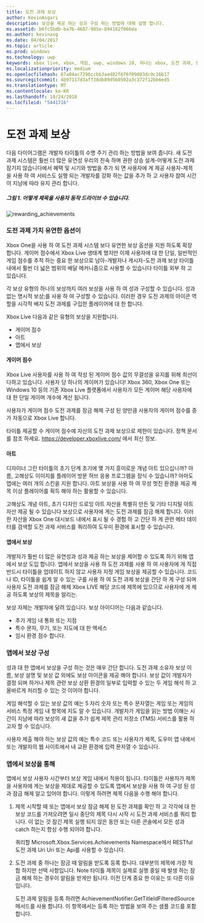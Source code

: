 ```yaml
---
title: 도전 과제 보상
author: KevinAsgari
description: 보상을 제공 하는 성과 구성 하는 방법에 대해 설명 합니다.
ms.assetid: b6fc5bdb-ba7b-4687-985e-894182f066da
ms.author: kevinasg
ms.date: 04/04/2017
ms.topic: article
ms.prod: windows
ms.technology: uwp
keywords: xbox live, xbox, 게임, uwp, windows 10, 하나는 xbox, 도전 과제, 보상
ms.localizationpriority: medium
ms.openlocfilehash: 67a84ac7296ccbb3aed82f676f09083dc9c16b17
ms.sourcegitcommit: 4b97117d3aff38db89d560502a3c372f12bb6ed5
ms.translationtype: MT
ms.contentlocale: ko-KR
ms.lasthandoff: 10/24/2018
ms.locfileid: "5441716"
---
```

# <a name="achievement-rewards"></a>도전 과제 보상

다음 다이어그램은 개발자 타이틀의 수명 주기 관리 하는 방법을 보여 줍니다. 새 도전 과제 시스템은 훨씬 더 많은 유연성 우리의 친숙 하며 권한 상승 설계-어떻게 도전 과제 잠기지 않습니다에서 혜택 및 시기와 방법을 추가 되 면 사용자에 게 제공 사용자-제목을 사용 하 여 서비스도 실행 되는 개발자를 강화 하는 값을 추가 하 고 사용자 참여 시간이 지남에 따라 유지 관리 합니다.

##### <a name="figure-1---how-a-title-might-drive-user-behavior"></a>그림 1.   어떻게 제목을 사용자 동작 드라이브 수 있습니다. #####
![rewarding_achievements](../images/omega/achievements_overview_01_drive_behavior.png)

### <a name="flexible-options-for-rewarding-achievement"></a>도전 과제 가치 유연한 옵션이 ###
Xbox One을 사용 하 여 도전 과제 시스템 보다 유연한 보상 옵션을 지원 하도록 확장 합니다. 게이머 점수에서 Xbox Live 생태계 했지만 이제 사용자에 대 한 단일, 일반적인 게임 점수를 추적 하는 중요 한 보상으로 남아-개발자나 게시자-도전 과제 보상 타이틀 내에서 훨씬 더 넓은 범위의 배달 메커니즘으로 사용할 수 있습니다 타이틀 외부 하 고 있습니다.

각 보상 유형의 하나의 보상까지 여러 보상을 사용 하 여 성과 구성할 수 있습니다. 성과 없는 명시적 보상;를 사용 하 여 구성할 수 있습니다. 이러한 경우 도전 과제의 아이콘 역할을 시각적 배지 도전 과제를 구입한 플레이어에 대 한 합니다.

Xbox Live 다음과 같은 유형의 보상을 지원합니다.

* 게이머 점수
* 아트
* 앱에서 보상

#### <a name="gamerscore"></a>게이머 점수 ####
Xbox Live 사용자를 사용 하 여 작성 된 게이머 점수 값의 무결성을 유지를 위해 최선이 다하고 있습니다. 사용자 당 하나의 게이머가 있습니다! Xbox 360, Xbox One 또는 Windows 10 등의 기존 Xbox Live 플랫폼에서 사용자가 모든 게이머 해당 사용자에 대 한 단일 게이머 개수에 계산 됩니다.

사용자가 게이머 점수 도전 과제를 잠금 해제 구성 된 양만큼 사용자의 게이머 점수를 증가 자동으로 Xbox Live 합니다.

타이틀 제공할 수 게이머 점수에 자신의 도전 과제 보상으로 제한이 있습니다. 정책 문서를 참조 하세요. https://developer.xboxlive.com/ 에서 최신 정보.

#### <a name="art"></a>아트 ####
디자이너 그린 타이틀의 초기 단계 초기에 몇 가지 흥미로운 개념 아트 있으십니까? 아름, 고해상도 이미지를 플레이어 방문 허브 응용 프로그램을 장식 수 있습니까? 아마도 앱에는 여러 개의 스킨을 지원 합니다. 아트 보상을 사용 하 여 무성 멋진 환경을 제공 제목 이상 플레이어를 획득 해야 하는 활용할 수 있습니다.

고해상도 개념 아트, 초기 디자인 드로잉 아트 자산을 특별히 만든 및 기타 디지털 아트 자산 제공 될 수 있습니다 보상으로 사용자에 게는 도전 과제를 잠금 해제 합니다. 이러한 자산을 Xbox One 대시보드 내에서 표시 될 수 경험 하 고 간단 하 게 관련 메타 데이터를 검색할 도전 과제 서비스를 쿼리하여 도우미 환경에 표시할 수 있습니다.

#### <a name="in-app-rewards"></a>앱에서 보상 ####
개발자가 훨씬 더 많은 유연성과 성과 제공 하는 보상을 제어할 수 있도록 하기 위해 앱에서 보상 도입 합니다. 앱에서 보상을 사용 하 도전 과제를 사용 하 여 사용자에 게 직접 반드시 타이틀을 업데이트 하지 않고 사용자 지정 게임 보상을 제공할 수 있습니다. 코드나 ID, 타이틀을 쉽게 알 수 있는 구를 사용 하 여 도전 과제 보상을 간단 하 게 구성 되며 사용자 도전 과제를 잠금 해제 Xbox LIVE 해당 코드에 제목에 있으므로 사용자에 게 제공 하도록 보상의 제목을 알리는.

보상 자체는 개발자에 달려 있습니다. 보상 아이디어는 다음과 같습니다.

* 추가 게임 내 통화 또는 지점
* 특수 문자, 무기, 또는 지도에 대 한 액세스
* 임시 환경 점수 합니다.

### <a name="configuring-in-app-rewards"></a>앱에서 보상 구성 ###
성과 대 한 앱에서 보상을 구성 하는 것은 매우 간단 합니다. 도전 과제 소유자 보상 이름, 보상 설명 및 보상 값 외에도 보상 아이콘을 제공 해야 합니다. 보상 값이 개발자가 결정 되며 하거나 제목 관련 보상 상환 환경의 일부로 입력할 수 있는 두 게임 해석 하 고 올바르게 처리할 수 있는 것 이어야 합니다.

게임 해석할 수 있는 보상 값의 예는 5 자리 숫자 또는 특수 문자열는 게임 또는 게임의 서비스 특정 게임 내 항목에 지도 알 수 있습니다. 개발자가 게임을 읽는 방법 이해는 시간이 지남에 따라 보상의 새 값을 추가 쉽게 제목 관리 저장소 (TMS) 서비스를 활용 하고자 할 수 있습니다.

사용자 제출 해야 하는 보상 값의 예는 특수 코드 또는 사용자가 제목, 도우미 앱 내에서 또는 개발자의 웹 사이트에서 내 교환 환경에 입력 문자열 수 있습니다.

### <a name="redeeming-in-app-rewards"></a>앱에서 보상을 통해 ###
앱에서 보상 사용자 시간부터 보상 게임 내에서 적용이 됩니다. 타이틀은 사용자가 제목을 사용자에 게는 보상을 제대로 제공할 수 있도록 앱에서 보상을 사용 하 여 구성 된 성과 잠금 해제 알고 있어야 합니다. 이렇게 하려면 제목 다음을 수행 해야 합니다.

1. 제목 시작할 때 또는 앱에서 보상 잠금 해제 된 도전 과제를 확인 하 고 각각에 대 한 보상 코드를 가져오려면 일시 중단의 제목 다시 시작 시 도전 과제 서비스를 쿼리 합니다. 이 없는 것 잠긴 제목 실행 되지 않은 동안 또는 다른 콘솔에서 모든 성과 catch 하는지 항상 수행 되어야 합니다.  

    쿼리할 Microsoft.Xbox.Services.Achievements Namespace에서 RESTful 도전 과제 Uri Uri 또는 Api를 사용할 수 있습니다.

2. 도전 과제 중 하나는 잠금 때 알림을 받도록 등록 합니다. 대부분의 제목에 가장 적합 하지만 선택 사항입니다. Note 타이틀 제목이 실제로 실행 중일 때 발생 하는 잠금 해제 하는 경우이 알림을 받게만 됩니다. 이전 단계 중요 한 이유는 또 다른 이유입니다.

   도전 과제 알림을 등록 하려면 AchievementNotifier.GetTitleIdFilteredSource 메서드를 사용 합니다. 이 항목에서는 등록 하는 방법을 보여 주는 샘플 코드를 포함 합니다.
